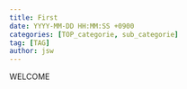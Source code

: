 ```yaml
---
title: First
date: YYYY-MM-DD HH:MM:SS +0900
categories: [TOP_categorie, sub_categorie]
tag: [TAG]
author: jsw
---
```


WELCOME
